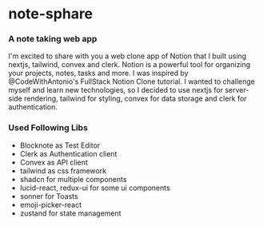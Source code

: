 # note-sphare
### A note taking web app
I'm excited to share with you a web clone app of Notion that I built using nextjs, tailwind, convex and clerk. Notion is a powerful tool for organizing your projects, notes, tasks and more. I was inspired by @CodeWithAntonio's FullStack Notion Clone tutorial. I wanted to challenge myself and learn new technologies, so I decided to use nextjs for server-side rendering, tailwind for styling, convex for data storage and clerk for authentication.

### Used Following Libs
- Blocknote as Test Editor
- Clerk as Authentication client
- Convex as API client
- tailwind as css framework
- shadcn for multiple components
- lucid-react, redux-ui for some ui components
- sonner for Toasts
- emoji-picker-react
- zustand for state management
